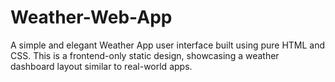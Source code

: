 # Weather-Web-App
A simple and elegant Weather App user interface built using pure HTML and CSS. This is a frontend-only static design, showcasing a weather dashboard layout similar to real-world apps.
